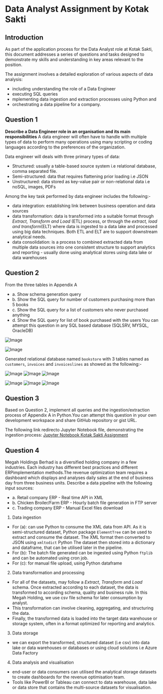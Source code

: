 # Data Analyst Assignment by Kotak Sakti

## Introduction
As part of the application process for the Data Analyst role at Kotak Sakti, this document addresses a series of questions and tasks designed to demonstrate my skills and understanding in key areas relevant to the position. 

The assignment involves a detailed exploration of various aspects of data analysis:
* including understanding the role of a Data Engineer
* executing SQL queries
* mplementing data ingestion and extraction processes using Python and 
* orchestrating a data pipeline for a company.

## Question 1
**Describe a Data Engineer role in an organisation and its main responsibilities**
A data engineer will often have to handle  with multiple types of data to perform many operations using many scripting or coding languages according to the preferences of the organization.

Data engineer will deals with three primary types of data: 
* Structured: usually a table-based source system i.e relational database, comma separated file.
* Semi-structured: data that requires flattening prior loading i.e JSON
* Unstructured: data stored as key-value pair or non-relational data i.e noSQL, images, PDFs

Among the key task performed by data engineer includes the following:-
* data integration: establishing link between business operation and data sources
* data transformation: data is transformed into a suitable format through _Extract, Transform and Load_ (ETL) process, or through the _extract, load and transform_(ELT) where data is ingested to a data lake and processed using big data techniques. Both ETL and ELT are to support downstream analytical needs.
* data consolidation: is a process to combined extracted data from multiple data sources into one consistent structure to support analytics and reporting - usually done using analytical stores using data lake or data warehouses

## Question 2
From the three tables in Appendix A

- a. Show schema generation query
- b. Show the SQL query for number of customers purchasing more than 5 books
- c. Show the SQL query for a list of customers who never purchased anything
- d. Show the SQL query for list of book purchased with the users
You can attempt this question in any SQL based database (SQLSRV, MYSQL, OracleDB)

![Image](https://github.com/Syarmine/Portfolio/blob/466830c563b2aabe3333f558a16f6b9873d3dca0/Kotak%20Sakti%20Assignment/SQL%20Images/Question%202a.png)

![Image](https://github.com/Syarmine/Portfolio/blob/64d538efe31702a0dfadb2deecb6e9515a9243b3/Kotak%20Sakti%20Assignment/SQL%20Images/EER%20Diagram.png)

Generated relational database named `bookstore` with 3 tables named as `customers`, `invoices` and `invoiceslines` as showed as the following:-

![Image](https://github.com/Syarmine/Portfolio/blob/45279de298a95d032a3bda2f810c3bf732c18ed1/Kotak%20Sakti%20Assignment/SQL%20Images/2a.PNG)
![Image](https://github.com/Syarmine/Portfolio/blob/45279de298a95d032a3bda2f810c3bf732c18ed1/Kotak%20Sakti%20Assignment/SQL%20Images/2a1.PNG)
![Image](https://github.com/Syarmine/Portfolio/blob/45279de298a95d032a3bda2f810c3bf732c18ed1/Kotak%20Sakti%20Assignment/SQL%20Images/2a2.PNG)

![Image](https://github.com/Syarmine/Portfolio/blob/45279de298a95d032a3bda2f810c3bf732c18ed1/Kotak%20Sakti%20Assignment/SQL%20Images/Question%202b.png)
![Image](https://github.com/Syarmine/Portfolio/blob/45279de298a95d032a3bda2f810c3bf732c18ed1/Kotak%20Sakti%20Assignment/SQL%20Images/Question%202c.png)
![Image](https://github.com/Syarmine/Portfolio/blob/500860354e01f49447c9af10fdf42aedb296bd78/Kotak%20Sakti%20Assignment/SQL%20Images/Question%202d1.png)

## Question 3
Based on Question 2, implement all queries and the ingestion/extraction process of Appendix A in Python.You can attempt this question in your own development workspace and share GitHub repository or gist URL.

The following link redirecto Jupyter Notebook file, demonstrating the ingestion process:
[Jupyter Notebook Kotak Sakti Assignment](https://github.com/Syarmine/Portfolio/blob/e32744767eb6df2285f472cf1ce430ef9270dd8c/Kotak%20Sakti%20Assignment/Kotak%20Sakti%20Assignment-checkpoint.ipynb)

## Question 4
Megah Holdings Berhad is a diversified holding company in a few industries. Each industry has different best practices and different ERPimplementation methods.The revenue optimization team requires a dashboard which displays and analyses daily sales at the end of business day from three business units. Describe a data pipeline with the following input sources:
- a. Retail company ERP - Real time API in XML
- b. Chicken Broiler/Farm ERP - Hourly batch file generation in FTP server
- c. Trading company ERP - Manual Excel files download

1. Data ingestion
- For (a): can use Python to consume the XML data from API. As it is semi-structured dataset, Python package `ElementTree` can be used to extract and consume the dataset. The XML format then converted to JSON using `xmltodict` Python The dataset then stored into a dictionary and dataframe, that can be utilised later in the pipeline.
- For (b): The batch file generated can be ingested using Python `ftplib` and can be automated using cron job. 
- For (c): for manual file upload, using Python dataframe 
2. Data transformation and processing
- For all of the datasets, may follow a _Extract_, _Transform_ and _Load_ schema. Once extracted according to each dataset, the data is transformed to according schema, quality and business rule. In this Megah Holding, we use csv file schema for later consumption by analyst.
- This transformation can involve cleaning, aggregating, and structuring the data.
- Finally, the transformed data is loaded into the target data warehouse or storage system, often in a format optimized for reporting and analytics.
3. Data storage
- we can export the transformed, structured dataset (i.e csv) into data lake or data warehouses or databases or using cloud solutions i.e Azure Data Factory
4. Data analysis and visualisation
  - end-user or data consumers can utilised the analytical storage datasets to create dashboards for the revenue optimisation team.
  - Tools like PowerBI or Tableau can connect to data warehouse, data lake or data store that contains the multi-source datasets for visualisation.
